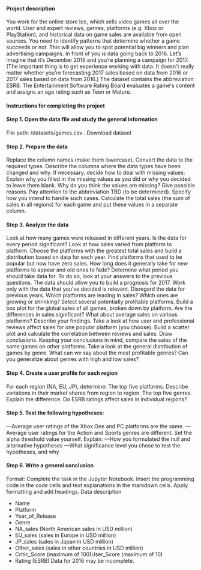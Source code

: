 #### Project description
You work for the online store Ice, which sells video games all over the world. User and expert reviews, genres, platforms (e.g. Xbox or PlayStation), and historical data on game sales are available from open sources. You need to identify patterns that determine whether a game succeeds or not. This will allow you to spot potential big winners and plan advertising campaigns.
In front of you is data going back to 2016. Let’s imagine that it’s December 2016 and you’re planning a campaign for 2017.
(The important thing is to get experience working with data. It doesn't really matter whether you're forecasting 2017 sales based on data from 2016 or 2017 sales based on data from 2016.)
The dataset contains the abbreviation ESRB. The Entertainment Software Rating Board evaluates a game's content and assigns an age rating such as Teen or Mature.

#### Instructions for completing the project

#### Step 1. Open the data file and study the general information
File path:
/datasets/games.csv . Download dataset
#### Step 2. Prepare the data
Replace the column names (make them lowercase).
Convert the data to the required types.
Describe the columns where the data types have been changed and why.
If necessary, decide how to deal with missing values:
Explain why you filled in the missing values as you did or why you decided to leave them blank.
Why do you think the values are missing? Give possible reasons.
Pay attention to the abbreviation TBD (to be determined). Specify how you intend to handle such cases.
Calculate the total sales (the sum of sales in all regions) for each game and put these values in a separate column.
#### Step 3. Analyze the data
Look at how many games were released in different years. Is the data for every period significant?
Look at how sales varied from platform to platform. Choose the platforms with the greatest total sales and build a distribution based on data for each year. Find platforms that used to be popular but now have zero sales. How long does it generally take for new platforms to appear and old ones to fade?
Determine what period you should take data for. To do so, look at your answers to the previous questions. The data should allow you to build a prognosis for 2017.
Work only with the data that you've decided is relevant. Disregard the data for previous years.
Which platforms are leading in sales? Which ones are growing or shrinking? Select several potentially profitable platforms.
Build a box plot for the global sales of all games, broken down by platform. Are the differences in sales significant? What about average sales on various platforms? Describe your findings.
Take a look at how user and professional reviews affect sales for one popular platform (you choose). Build a scatter plot and calculate the correlation between reviews and sales. Draw conclusions.
Keeping your conclusions in mind, compare the sales of the same games on other platforms.
Take a look at the general distribution of games by genre. What can we say about the most profitable genres? Can you generalize about genres with high and low sales?
#### Step 4. Create a user profile for each region
For each region (NA, EU, JP), determine:
The top five platforms. Describe variations in their market shares from region to region.
The top five genres. Explain the difference.
Do ESRB ratings affect sales in individual regions?
#### Step 5. Test the following hypotheses:
—Average user ratings of the Xbox One and PC platforms are the same.
—Average user ratings for the Action and Sports genres are different.
Set the alpha threshold value yourself.
Explain:
—How you formulated the null and alternative hypotheses
—What significance level you chose to test the hypotheses, and why
#### Step 6. Write a general conclusion
Format: Complete the task in the Jupyter Notebook. Insert the programming code in the code cells and text explanations in the markdown cells. Apply formatting and add headings.
Data description
- Name
- Platform
- Year_of_Release
- Genre
- NA_sales (North American sales in USD million)
- EU_sales (sales in Europe in USD million)
- JP_sales (sales in Japan in USD million)
- Other_sales (sales in other countries in USD million)
- Critic_Score (maximum of 100)User_Score (maximum of 10)
- Rating (ESRB)
Data for 2016 may be incomplete.
